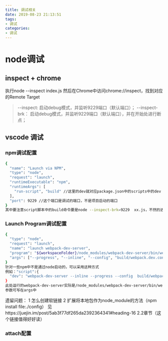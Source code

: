 ```yaml
---
title: 调试相关
date: 2019-08-23 21:13:51
tags:
- 调试
categories: 
- 调试
---
```

# node调试
## inspect + chrome
执行node --inspect index.js
然后在Chrome中访问chrome://inspect，找到对应的Remote Target
> --inspect: 启动debug模式，并监听9229端口（默认端口）；
> --inspect-brk： 启动debug模式，并监听9229端口（默认端口），并在开始处进行断点；
## vscode 调试
###  npm调试配置
```bash
{
  "name": "Launch via NPM",
  "type": "node",
  "request": "launch",
  "runtimeExecutable": "npm",
  "runtimeArgs": [
    "run-script", "build" //这里的dev就对应package.json中的scripts中的dev
  ],
  "port": 9229 //这个端口是调试的端口，不是项目启动的端口
}
其中要注意script脚本中的build命令要是node --inspect-brk=9229  xx.js，不然的进不去断点
```
### Launch Program调试配置
```bash
{
  "type": "node",
  "request": "launch",
  "name": "launch webpack-dev-server",
  "program": "${workspaceFolder}/node_modules/webpack-dev-server/bin/webpack-dev-server.js",
  "args": ["--progress", "--inline", "--config", "build/webpack.dev.conf.js"]
}
针对一些npm中不是通过node启动的，可以采用这种方式
例如："script":{
  "dev": "webpack-dev-server --inline --progress --config  build/webpack.dev.conf.js",
}
此处运行的webpack-dev-server实际是/node_modules/webpack-dev-server/bin/webpack-dev-server.js文件（该文件在node_module/.bin中的软链接）【关于node_module/.bin目录可详见https://juejin.im/post/5ab3f77df265da2392364341#heading-16 5.2节】
参数可写在args中
```   

遗留问题：
1 怎么创建软链接
2 扩展将本地包作为node_module的方法（npm install file:./config）  见https://juejin.im/post/5ab3f77df265da2392364341#heading-16   2.2章节（这个链接值得好好读）
### attach配置